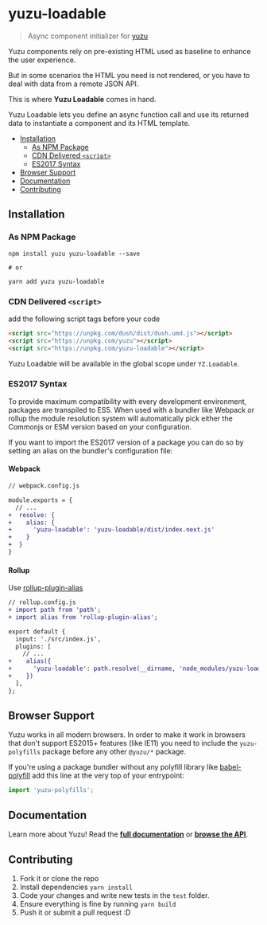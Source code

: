 # yuzu-loadable

> Async component initializer for [yuzu](https://github.com/dwightjack/yuzu/tree/master/packages/yuzu)

Yuzu components rely on pre-existing HTML used as baseline to enhance the user experience.

But in some scenarios the HTML you need is not rendered, or you have to deal with data from a remote JSON API.

This is where **Yuzu Loadable** comes in hand.

Yuzu Loadable lets you define an async function call and use its returned data to instantiate a component and its HTML template.

<!-- TOC depthTo:3 -->

- [Installation](#installation)
  - [As NPM Package](#as-npm-package)
  - [CDN Delivered `<script>`](#cdn-delivered-script)
  - [ES2017 Syntax](#es2017-syntax)
- [Browser Support](#browser-support)
- [Documentation](#documentation)
- [Contributing](#contributing)

<!-- /TOC -->

## Installation

### As NPM Package

```
npm install yuzu yuzu-loadable --save

# or

yarn add yuzu yuzu-loadable
```

### CDN Delivered `<script>`

add the following script tags before your code

```html
<script src="https://unpkg.com/dush/dist/dush.umd.js"></script>
<script src="https://unpkg.com/yuzu"></script>
<script src="https://unpkg.com/yuzu-loadable"></script>
```

Yuzu Loadable will be available in the global scope under `YZ.Loadable`.

### ES2017 Syntax

To provide maximum compatibility with every development environment, packages are transpiled to ES5. When used with a bundler like Webpack or rollup the module resolution system will automatically pick either the Commonjs or ESM version based on your configuration.

If you want to import the ES2017 version of a package you can do so by setting an alias on the bundler's configuration file:

#### Webpack

```diff
// webpack.config.js

module.exports = {
  // ...
+  resolve: {
+    alias: {
+      'yuzu-loadable': 'yuzu-loadable/dist/index.next.js'
+    }
+  }
}
```

#### Rollup

Use [rollup-plugin-alias](https://github.com/rollup/rollup-plugin-alias)

```diff
// rollup.config.js
+ import path from 'path';
+ import alias from 'rollup-plugin-alias';

export default {
  input: './src/index.js',
  plugins: [
    // ...
+    alias({
+      'yuzu-loadable': path.resolve(__dirname, 'node_modules/yuzu-loadable/dist/index.next.js')
+    })
  ],
};
```

## Browser Support

Yuzu works in all modern browsers. In order to make it work in browsers that don't support ES2015+ features (like IE11) you need to include the `yuzu-polyfills` package before any other `@yuzu/*` package.

If you're using a package bundler without any polyfill library like [babel-polyfill](https://babeljs.io/docs/en/babel-polyfill/) add this line at the very top of your entrypoint:

```js
import 'yuzu-polyfills';
```

## Documentation

Learn more about Yuzu! Read the **[full documentation](#/packages/loadable)** or **[browse the API](#/packages/api/loadable)**.

## Contributing

1.  Fork it or clone the repo
1.  Install dependencies `yarn install`
1.  Code your changes and write new tests in the `test` folder.
1.  Ensure everything is fine by running `yarn build`
1.  Push it or submit a pull request :D
